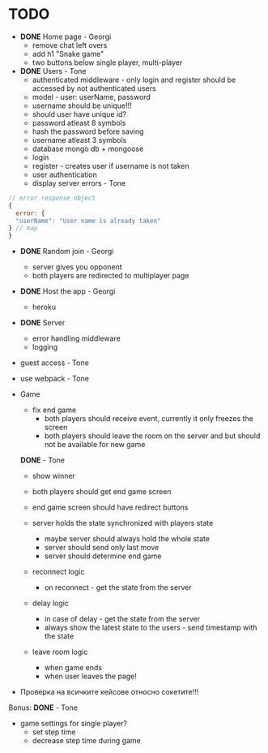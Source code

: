 # TODO

- **DONE** Home page - Georgi
  - remove chat left overs
  - add h1 "Snake game"
  - two buttons below single player, multi-player
- **DONE** Users - Tone
  - authenticated middleware - only login and register should be accessed by not authenticated users
  - model - user: userName, password
  - username should be unique!!!
  - should user have unique id?
  - password atleast 8 symbols
  - hash the password before saving
  - username atleast 3 symbols
  - database mongo db + mongoose
  - login
  - register - creates user if username is not taken
  - user authentication
  - display server errors - Tone
```js
// error response object
{
  error: {
  "userName": "User name is already taken"
} // map
}
```

- **DONE** Random join - Georgi
  - server gives you opponent
  - both players are redirected to multiplayer page

- **DONE** Host the app - Georgi
  - heroku

- **DONE** Server
  - error handling middleware
  - logging
    
- guest access - Tone
- use webpack - Tone

- Game
  - fix end game
    - both players should receive event, currently it only freezes the screen
    - both players should leave the room on the server and but should not be available for new game
      
  **DONE** - Tone
    - show winner
    - both players should get end game screen
    - end game screen should have redirect buttons
      
  - server holds the state synchronized with players state
    - maybe server should always hold the whole state
    - server should send only last move
    - server should determine end game
  - reconnect logic
    - on reconnect - get the state from the server
  - delay logic
    - in case of delay - get the state from the server
    - always show the latest state to the users - send timestamp with the state
  - leave room logic
    - when game ends
    - when user leaves the page!

 - Проверка на всичките кейсове относно сокетите!!!

Bonus: **DONE** - Tone
  - game settings for single player?
    - set step time
    - decrease step time during game
